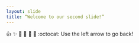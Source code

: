 ```yaml
---
layout: slide
title: “Welcome to our second slide!”
---
```

:+1: :sparkles: :camel: :tada: :rocket: :metal: :octocat: 
Use the left arrow to go back!
